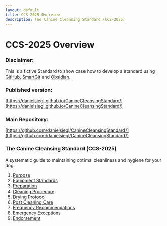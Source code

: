 ```yaml
---
layout: default
title: CCS-2025 Overview
description: The Canine Cleansing Standard (CCS-2025)
---
```


# CCS-2025 Overview
### Disclaimer:
This is a fictive Standard to show case how to develop a standard using [GitHub](https://github.com/danielsiegl/CanineCleansingStandard), [SmartGit](https://www.syntevo.com/smartgit/) and [Obsidian](https://obsidian.md/).

### Published version:
[https://danielsiegl.github.io/CanineCleansingStandard/](https://danielsiegl.github.io/CanineCleansingStandard/)
### Main Repository:
[https://github.com/danielsiegl/CanineCleansingStandard/](https://github.com/danielsiegl/CanineCleansingStandard/)

### **The Canine Cleansing Standard (CCS-2025)**  
A systematic guide to maintaining optimal cleanliness and hygiene for your dog.

1. [Purpose](01_Purpose.md)
2. [Equipment Standards](02_Equipment_Standards.md)
3. [Preparation](03_Preparation.md)
4. [Cleaning Procedure](04_Cleaning_Procedure.md)
5. [Drying Protocol](05_Drying_Protocol.md)
6. [Post Cleaning Care](06_Post-Cleaning_Care.md)
7. [Frequency Recommendations](07_Frequency_Recommendations.md)
8. [Emergency Exceptions](08_Emergency_Exceptions.md)
9. [Endorsement](09_Endorsement.md)